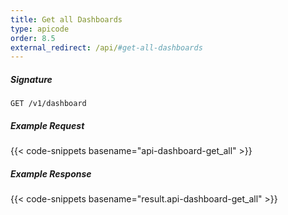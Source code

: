 ```yaml
---
title: Get all Dashboards
type: apicode
order: 8.5
external_redirect: /api/#get-all-dashboards
---
```


##### Signature
`GET /v1/dashboard`
##### Example Request
{{< code-snippets basename="api-dashboard-get_all" >}}
##### Example Response
{{< code-snippets basename="result.api-dashboard-get_all" >}}
